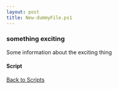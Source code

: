 ```yaml
---
layout: post
title: New-dummyFile.ps1
---
```


### something exciting

Some information about the exciting thing

#### Script

<script async src="https://gist-it.appspot.com/github.com/BanterBoy/scripts-blog/blob/master/PowerShell/scripts/fileManagement/New-dummyFile.ps1"></script>

<a href="/menu/_pages/scripts.html">Back to Scripts</a>
